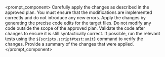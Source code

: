 <prompt_component>
  <step name="Apply Code Changes">
    <description>
      Carefully apply the changes as described in the approved plan.
      You must ensure that the modifications are implemented correctly and do not introduce any new errors.
      Apply the changes by generating the precise code edits for the target files.
    </description>
    <safeguards>
      <safeguard>Do not modify any code outside the scope of the approved plan.</safeguard>
      <safeguard>Validate the code after changes to ensure it is still syntactically correct.</safeguard>
      <safeguard>If possible, run the relevant tests using the `${scripts.script#test:unit}` command to verify the changes.</safeguard>
    </safeguards>
    <output>
      Provide a summary of the changes that were applied.
    </output>
  </step>
</prompt_component>